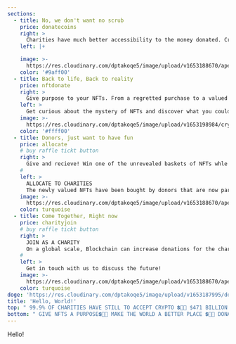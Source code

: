 ```yaml
---
sections:
  - title: No, we don't want no scrub
    price: donatecoins
    right: >
      Charities have much better accessibility to the money donated. Crypto is fast and transparent. Ultimately making the non-profits even more comfortable dealing with crypto than with the traditional way. Less than 0.1% of the charities accept crypto, which means 99.9% of them need our help, and all of the causes they support need us too.
    left: |+

    image: >-
      https://res.cloudinary.com/dptakoqe5/image/upload/v1653188670/ape_uhzscc.png
    color: '#9aff00'
  - title: Back to life, Back to reality
    price: nftdonate
    right: >
      Give purpose to your NFTs. From a regretted purchase to a valued donation item. Donated NFTs are sorted into baskets, combining a variety of NFTs.
    left: >
      Get curious about the mystery of NFTs and discover what you could potentially win by donating to non-profits.
    image: >-
      https://res.cloudinary.com/dptakoqe5/image/upload/v1653198984/cryptopunk_jfsxji.png
    color: '#ffff00'
  - title: Donors, just want to have fun
    price: allocate
    # buy raffle tickt button
    right: >
      Give and recieve! Win one of the unrevealed baskets of NFTs whle the money from your raffle ticket purchase becomes a donation.
    # 
    left: >
      ALLOCATE TO CHARITIES
      The newly valued NFTs have been bought by donors that are now part of a community coming together for the greater good. This community has the power of vote on how to distribute the money collected.
    image: >-
      https://res.cloudinary.com/dptakoqe5/image/upload/v1653188670/ape_uhzscc.png
    color: turquoise
  - title: Come Together, Right now
    price: charityjoin
    # buy raffle tickt button
    right: >
      JOIN AS A CHARITY
      On a global scale, Blockchain can increase donations for the charities all the while raising positive awareness for crypto. Merging these two massive and influential communities to take action for a better world.
    # 
    left: >
      Get in touch with us to discuss the future!
    image: >-
      https://res.cloudinary.com/dptakoqe5/image/upload/v1653188670/ape_uhzscc.png
    color: turquoise
doge: 'https://res.cloudinary.com/dptakoqe5/image/upload/v1653187995/doge_tlqzzv.png'
title: 'Hello, World!'
top: " 99.9% OF CHARITIES HAVE STILL TO ACCEPT CRYPTO 💲🚀🤑 $471 BILLION WENT TO CHARITIES IN 2020 IN THE US 💲🚀🤑  FIDELITY CHARITABLE DONATED $274 MILLION IN CRYPTO IN 2022, 4x MORE THAN IN DOLLARS IN 2019 💲🚀🤑 A CRYPTO PUNK WORTH $233,000 WAS DONATED TO UKRAINE FUNDRAISING CAMPAIGN 💲🚀🤑"
bottom: " GIVE NFTS A PURPOSE💲🚀🤑 MAKE THE WORLD A BETTER PLACE 💲🚀🤑 DONATE MORE WITHOUT SPENDING 💲🚀🤑 EDUCATE THE CHILDREN 💲🚀🤑 SAVE THE PLANET 💲🚀🤑 FEED THE ANIMALS 💲🚀🤑 GIVE NFTS A PURPOSE💲🚀🤑 MAKE THE WORLD A BETTER PLACE 💲🚀🤑 DONATE MORE WITHOUT SPENDING 💲🚀🤑 EDUCATE THE CHILDREN 💲🚀🤑 SAVE THE PLANET 💲🚀🤑 FEED THE ANIMALS 💲🚀🤑"
---
```











Hello!
